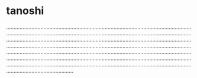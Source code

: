 # tanoshi

.................................................................................................................................................................................................................................................................................................................................................................................................................................................................................................................................................................................................................................................................................................................................................................................................................................................................................................................................................